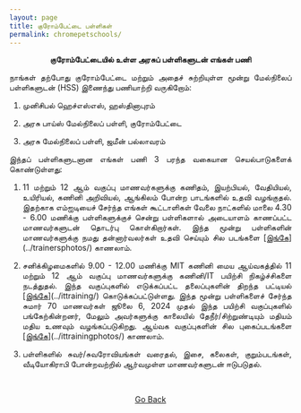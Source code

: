 ```yaml
---
layout: page
title: குரோம்பேட்டை பள்ளிகள்
permalink: chromepetschools/
---
```


<p style="text-align: center;"><strong>குரோம்பேட்டையில் உள்ள அரசுப் பள்ளிகளுடன் எங்கள் பணி</strong></p>

<p style="text-align:justify; text-justify: inter-word">நாங்கள் தற்போது குரோம்பேட்டை மற்றும் அதைச் சுற்றியுள்ள மூன்று மேல்நிலைப் பள்ளிகளுடன் (HSS) இணைந்து பணியாற்றி வருகிறோம்:</p>

1. <p style="text-align:justify; text-justify: inter-word">முனிசிபல் ஹெச்எஸ்எஸ், ஹஸ்தினாபுரம்</p>
2. <p style="text-align:justify; text-justify: inter-word">அரசு பாய்ஸ் மேல்நிலைப் பள்ளி, குரோம்பேட்டை</p>
3. <p style="text-align:justify; text-justify: inter-word">அரசு மேல்நிலைப் பள்ளி, ஜமீன் பல்லாவரம்</p>

<p style="text-align:justify; text-justify: inter-word">இந்தப் பள்ளிகளுடனான எங்கள் பணி 3 பரந்த வகையான செயல்பாடுகளைக் கொண்டுள்ளது:</p>

1. <p style="text-align:justify; text-justify: inter-word">11 மற்றும் 12 ஆம் வகுப்பு மாணவர்களுக்கு கணிதம், இயற்பியல், வேதியியல், உயிரியல், கணினி அறிவியல், ஆங்கிலம் போன்ற பாடங்களில் உதவி வழங்குதல். இதற்காக எம்ஐடியைச் சேர்ந்த எங்கள் கூட்டாளிகள் வேலை நாட்களில் மாலை 4.30 - 6.00 மணிக்கு பள்ளிகளுக்குச் சென்று பள்ளிகளால் அடையாளம் காணப்பட்ட மாணவர்களுடன் தொடர்பு கொள்கிறார்கள். இந்த மூன்று பள்ளிகளின் மாணவர்களுக்கு நமது தன்னார்வலர்கள் உதவி செய்யும் சில படங்களை [<span style="text-decoration: underline">இங்கே</span>](../trainersphotos/) காணலாம்.</p>

2. <p style="text-align:justify; text-justify: inter-word">சனிக்கிழமைகளில் 9.00 - 12.00 மணிக்கு MIT கணினி மைய ஆய்வகத்தில் 11 மற்றும் 12 ஆம் வகுப்பு மாணவர்களுக்கு கணினி/IT பயிற்சி நிகழ்ச்சிகளை நடத்துதல். இந்த வகுப்புகளில் எடுக்கப்பட்ட தலைப்புகளின் திறந்த பட்டியல் [<span style="text-decoration: underline">இங்கே</span>](../ittraining/) கொடுக்கப்பட்டுள்ளது. இந்த மூன்று பள்ளிகளைச் சேர்ந்த சுமார் 70 மாணவர்கள் ஜூலை 6, 2024 முதல் இந்த பயிற்சி வகுப்புகளில் பங்கேற்கின்றனர், மேலும் அவர்களுக்கு காலையில் தேநீர்/சிற்றுண்டியும் மதியம் மதிய உணவும் வழங்கப்படுகிறது. ஆய்வக வகுப்புகளின் சில புகைப்படங்களை [<span style="text-decoration: underline">இங்கே</span>](../ittrainingphotos/) காணலாம்.</p>

3. <p style="text-align:justify; text-justify: inter-word">பள்ளிகளில் சுவர்/சுவரோவியங்கள் வரைதல், இசை, கலைகள், குறும்படங்கள், வீடியோகிராபி போன்றவற்றில் ஆர்வமுள்ள மாணவர்களுடன் ஈடுபடுதல்.</p>

<br>

<p style="text-align: center;"><a href="#" onClick="history.go(-1)">Go Back</a></p>
